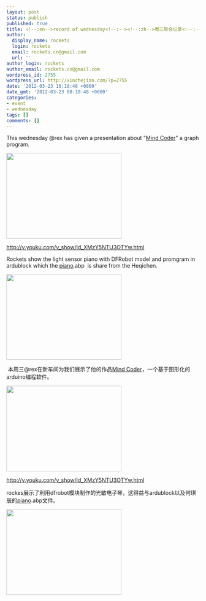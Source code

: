 ```yaml
---
layout: post
status: publish
published: true
title: <!--:en-->record of wednesday<!--:--><!--:zh-->周三聚会记录<!--:-->
author:
  display_name: rockets
  login: rockets
  email: rockets.cn@gmail.com
  url: ''
author_login: rockets
author_email: rockets.cn@gmail.com
wordpress_id: 2755
wordpress_url: http://xinchejian.com/?p=2755
date: '2012-03-23 16:18:48 +0800'
date_gmt: '2012-03-23 08:18:48 +0800'
categories:
- event
- wednesday
tags: []
comments: []
---
```

<p><!--:en-->This wednesday @rex has given a presentation about "<a href="http://xinchejian.com/2012/03/23/record-of-wednesday/mind-coder/" rel="attachment wp-att-2756">Mind Coder</a>" a graph program.</p>
<p><a href="http://xinchejian.com/2012/03/23/record-of-wednesday/mind-coder-2/" rel="attachment wp-att-2757"><img class="alignnone size-medium wp-image-2757" title="mind coder" src="http://xinchejian.com/wp-content/uploads/2012/03/mind-coder-300x223.jpg" alt="" width="300" height="223" /></a></p>
<p><a href="http://v.youku.com/v_show/id_XMzY5NTU3OTYw.html">http://v.youku.com/v_show/id_XMzY5NTU3OTYw.html</a></p>
<p>Rockets show the light sensor piano with DFRobot model and promgram in ardublock which the <a href="http://xinchejian.com/2012/03/23/record-of-wednesday/piano-2/" rel="attachment wp-att-2763">piano</a>.abp&nbsp; is share from the Heqichen.</p>
<p><a href="http://xinchejian.com/2012/03/23/record-of-wednesday/piano/" rel="attachment wp-att-2758"><img class="alignnone size-medium wp-image-2758" title="piano" src="http://xinchejian.com/wp-content/uploads/2012/03/piano-300x223.jpg" alt="" width="300" height="223" /></a></p>
<p>&nbsp;<!--:--><!--:zh-->本周三@rex在新车间为我们展示了他的作品<a href="http://xinchejian.com/2012/03/23/record-of-wednesday/mind-coder/" rel="attachment wp-att-2756">Mind Coder</a>，一个基于图形化的arduino编程软件。</p>
<p><img title="mind coder" src="http://xinchejian.com/wp-content/uploads/2012/03/mind-coder-300x223.jpg" alt="" width="300" height="223" /></p>
<p><a href="http://v.youku.com/v_show/id_XMzY5NTU3OTYw.html">http://v.youku.com/v_show/id_XMzY5NTU3OTYw.html</a></p>
<p>rockes展示了利用dfrobot模块制作的光敏电子琴，这得益与ardublock以及何琪辰的<a href="http://xinchejian.com/2012/03/23/record-of-wednesday/piano-2/" rel="attachment wp-att-2763">piano</a>.abp文件。</p>
<p><img title="piano" src="http://xinchejian.com/wp-content/uploads/2012/03/piano-300x223.jpg" alt="" width="300" height="223" /><!--:--></p>
